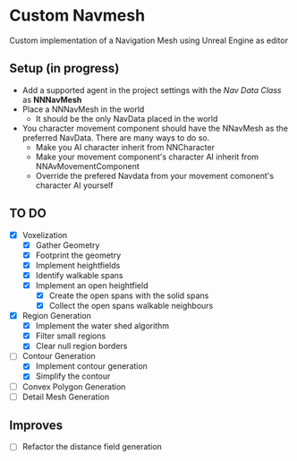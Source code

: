 ﻿# Custom Navmesh
Custom implementation of a Navigation Mesh using Unreal Engine as editor


## Setup (in progress)

- Add a supported agent in the project settings with the *Nav Data Class* as **NNNavMesh**
- Place a NNNavMesh in the world
  - It should be the only NavData placed in the world
- You character movement component should have the NNavMesh as the preferred NavData. There are many ways to do so.
  - Make you AI character inherit from NNCharacter
  - Make your movement component's character AI inherit from NNAvMovementComponent
  - Override the prefered Navdata from your movement comonent's character AI yourself

## TO DO
- [X] Voxelization
  - [X] Gather Geometry
  - [X] Footprint the geometry
  - [X] Implement heightfields
  - [X] Identify walkable spans
  - [X] Implement an open heightfield
    - [X] Create the open spans with the solid spans
    - [X] Collect the open spans walkable neighbours
- [X] Region Generation
  - [X] Implement the water shed algorithm
  - [X] Filter small regions
  - [X] Clear null region borders
- [ ] Contour Generation
  - [X] Implement contour generation
  - [X] Simplify the contour
- [ ] Convex Polygon Generation
- [ ] Detail Mesh Generation

## Improves
- [ ] Refactor the distance field generation
